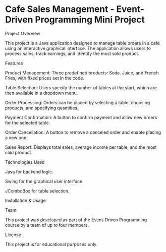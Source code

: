 # Cafe Sales Management - Event-Driven Programming Mini Project

Project Overview

This project is a Java application designed to manage table orders in a café using an interactive graphical interface. The application allows users to process sales, track earnings, and identify the most sold product.

Features

Product Management: Three predefined products: Soda, Juice, and French Fries, with fixed prices set in the code.

Table Selection: Users specify the number of tables at the start, which are then available in a dropdown menu.

Order Processing: Orders can be placed by selecting a table, choosing products, and specifying quantities.

Payment Confirmation: A button to confirm payment and allow new orders for the selected table.

Order Cancellation: A button to remove a canceled order and enable placing a new one.

Sales Report: Displays total sales, average income per table, and the most sold product.

Technologies Used

Java for backend logic.

Swing for the graphical user interface.

JComboBox for table selection.

Installation & Usage


Team

This project was developed as part of the Event-Driven Programming course by a team of up to four members.

License

This project is for educational purposes only.
